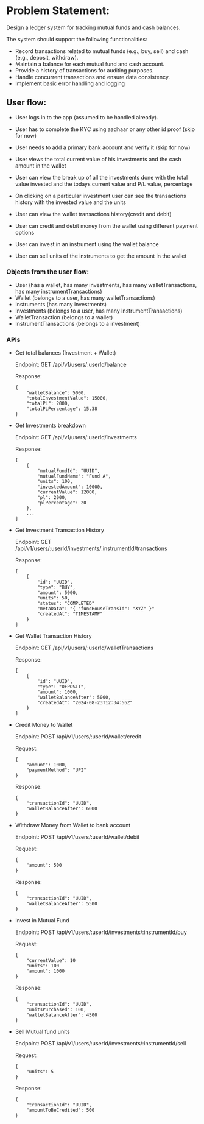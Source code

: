 # Problem Statement:

Design a ledger system for tracking mutual funds and cash balances.

The system should support the following functionalities:

- Record transactions related to mutual funds (e.g., buy, sell) and cash (e.g., deposit, withdraw).
- Maintain a balance for each mutual fund and cash account.
- Provide a history of transactions for auditing purposes.
- Handle concurrent transactions and ensure data consistency.
- Implement basic error handling and logging



## User flow:

- User logs in to the app (assumed to be handled already).

- User has to complete the KYC using aadhaar or any other id proof (skip for now)

- User needs to add a primary bank account and verify it (skip for now)

- User views the total current value of his investments and the cash amount in the wallet

- User can view the break up of all the investments done with the total value invested and the todays current value and P/L value, percentage

- On clicking on a particular investment user can see the transactions history with the invested value and the units

- User can view the wallet transactions history(credit and debit)

- User can credit and debit money from the wallet using different payment options

- User can invest in an instrument using the wallet balance

- User can sell units of the instruments to get the amount in the wallet



### Objects from the user flow:

- User (has a wallet,  has many investments, has many walletTransactions, has many instrumentTransactions)
- Wallet (belongs to a user, has many walletTransactions)
- Instruments (has many investments)
- Investments (belongs to a user, has many InstrumentTransactions)
- WalletTransaction (belongs to a wallet)
- InstrumentTransactions (belongs to a investment)


### APIs

- Get total balances (Investment + Wallet)

    Endpoint: GET /api/v1/users/:userId/balance

    Response:
    ```
    {
        "walletBalance": 5000,
        "totalInvestmentValue": 15000,
        "totalPL": 2000,
        "totalPLPercentage": 15.38
    }
    ```

- Get Investments breakdown

    Endpoint: GET /api/v1/users/:userId/investments

    Response:
    ```
    [
        {
            "mutualFundId": "UUID",
            "mutualFundName": "Fund A",
            "units": 100,
            "investedAmount": 10000,
            "currentValue": 12000,
            "pl": 2000,
            "plPercentage": 20
        },
        ...
    ]
    ```

- Get Investment Transaction History

    Endpoint: GET /api/v1/users/:userId/investments/:instrumentId/transactions

    Response:
    ```
    [
        {
            "id": "UUID",
            "type": "BUY",
            "amount": 5000,
            "units": 50,
            "status": "COMPLETED"
            "metaData": "{ "fundHouseTransId": "XYZ" }"
            "createdAt": "TIMESTAMP"
        }
    ]
    ```

- Get Wallet Transaction History

    Endpoint: GET /api/v1/users/:userId/walletTransactions

    Response:
    ```
    [
        {
            "id": "UUID",
            "type": "DEPOSIT",
            "amount": 1000,
            "walletBalanceAfter": 5000,
            "createdAt": "2024-08-23T12:34:56Z"
        }
    ]
    ```

- Credit Money to Wallet

    Endpoint: POST /api/v1/users/:userId/wallet/credit

    Request:
    ```
    {
        "amount": 1000,
        "paymentMethod": "UPI"
    }
    ```

    Response:
    ```
    {
        "transactionId": "UUID",
        "walletBalanceAfter": 6000
    }
    ```

- Withdraw Money from Wallet to bank account

    Endpoint: POST /api/v1/users/:userId/wallet/debit

    Request:
    ```
    {
        "amount": 500
    }
    ```

    Response:
    ```
    {
        "transactionId": "UUID",
        "walletBalanceAfter": 5500
    }
    ```

- Invest in Mutual Fund

    Endpoint: POST /api/v1/users/:userId/investments/:instrumentId/buy

    Request:
    ```
    {
        "currentValue": 10
        "units": 100
        "amount": 1000
    }
    ```

    Response:
    ```
    {
        "transactionId": "UUID",
        "unitsPurchased": 100,
        "walletBalanceAfter": 4500
    }
    ```

- Sell Mutual fund units

    Endpoint: POST /api/v1/users/:userId/investments/:instrumentId/sell

    Request:
    ```
    {
        "units": 5
    }
    ```

    Response:
    ```
    {
        "transactionId": "UUID",
        "amountToBeCredited": 500
    }
    ```